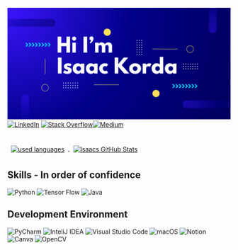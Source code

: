 ![Isaac Github Banner](assets/banner.svg)
[![LinkedIn](https://custom-icon-badges.demolab.com/badge/LinkedIn-0A66C2?logo=linkedin-white&logoColor=fff)](https://linked.in/isaac-korda) 	[![Stack Overflow](https://img.shields.io/badge/-Stack%20Overflow-FE7A16?logo=stack-overflow&logoColor=white)](#)[![Medium](https://img.shields.io/badge/Medium-black?logo=medium&logoColor=white)](https://medium.com/@isaacjfkorda)


<br>

<a href="https://github.com/">
  <img style="margin:0.5rem" src="https://github-readme-stats.vercel.app/api/top-langs/?username=English-Garfield&hide=html,css&title_color=ffffff&text_color=c9cacc&icon_color=4AB197&bg_color=1A2B34"  alt="used languages" align="center"/>
</a>

<a href="https://github.com/English-Garfield">
  <img style="margin:0.5rem" src="https://github-readme-stats.vercel.app/api?username=English-Garfield&show_icons=true&line_height=27&count_private=true&title_color=ffffff&text_color=c9cacc&icon_color=4AB097&bg_color=1A2B34" alt="Isaacs GitHub Stats" align="center" />
</a>


## Skills - In order of confidence 
![Python](https://img.shields.io/badge/Python-FFD43B?style=for-the-badge&logo=python&logoColor=blue)
![Tensor Flow](	https://img.shields.io/badge/TensorFlow-FF6F00?style=for-the-badge&logo=TensorFlow&logoColor=white)
![Java](https://img.shields.io/badge/Java-%23ED8B00.svg?logo=openjdk&logoColor=white)

## Development Environment
![PyCharm](https://img.shields.io/badge/PyCharm-000000.svg?&style=for-the-badge&logo=PyCharm&logoColor=white)
![InteliJ IDEA](https://img.shields.io/badge/IntelliJ_IDEA-000000.svg?style=for-the-badge&logo=intellij-idea&logoColor=white)
![Visual Studio Code](https://img.shields.io/badge/Visual_Studio_Code-0078D4?style=for-the-badge&logo=visual%20studio%20code&logoColor=white)
![macOS](https://img.shields.io/badge/mac%20os-000000?style=for-the-badge&logo=apple&logoColor=white) 
![Notion](https://img.shields.io/badge/Notion-000000?style=for-the-badge&logo=notion&logoColor=white)
![Canva](https://img.shields.io/badge/Canva-%2300C4CC.svg?&style=for-the-badge&logo=Canva&logoColor=white)
![OpenCV](https://img.shields.io/badge/OpenCV-27338e?style=for-the-badge&logo=OpenCV&logoColor=white)


